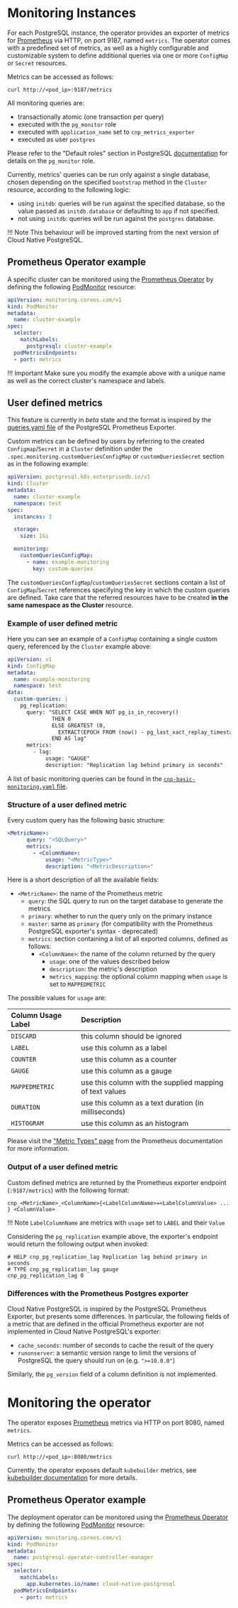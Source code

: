 
# Monitoring Instances

For each PostgreSQL instance, the operator provides an exporter of metrics for
[Prometheus](https://prometheus.io/) via HTTP, on port 9187, named `metrics`.
The operator comes with a predefined set of metrics, as well as a highly
configurable and customizable system to define additional queries via one or
more `ConfigMap` or `Secret` resources.

Metrics can be accessed as follows:

```shell
curl http://<pod_ip>:9187/metrics
```

All monitoring queries are:

- transactionally atomic (one transaction per query)
- executed with the `pg_monitor` role
- executed with `application_name` set to `cnp_metrics_exporter`
- executed as user `postgres`

Please refer to the "Default roles" section in PostgreSQL
[documentation](https://www.postgresql.org/docs/current/default-roles.html)
for details on the `pg_monitor` role.

Currently, metrics' queries can be run only against a single database, chosen
depending on the specified `bootstrap` method in the `Cluster` resource,
according to the following logic:

- using `initdb`: queries will be run against the specified database, so the
  value passed as `initdb.database` or defaulting to `app` if not specified.
- not using `initdb`: queries will be run against the `postgres` database.

!!! Note
    This behaviour will be improved starting from the next version of Cloud
    Native PostgreSQL.
  
## Prometheus Operator example

A specific cluster can be monitored using the
[Prometheus Operator](https://github.com/prometheus-operator/prometheus-operator) by defining the following
[PodMonitor](https://github.com/prometheus-operator/prometheus-operator/blob/v0.47.1/Documentation/api.md#podmonitor)
resource:

```yaml
apiVersion: monitoring.coreos.com/v1
kind: PodMonitor
metadata:
  name: cluster-example
spec:
  selector:
    matchLabels:
      postgresql: cluster-example
  podMetricsEndpoints:
  - port: metrics
```

!!! Important
    Make sure you modify the example above with a unique name as well as the
    correct cluster's namespace and labels.

## User defined metrics

This feature is currently in *beta* state and the format is inspired by the
[queries.yaml file](https://github.com/prometheus-community/postgres_exporter/blob/master/queries.yaml) <!-- wokeignore:rule=master -->
of the PostgreSQL Prometheus Exporter.

Custom metrics can be defined by users by referring to the created `Configmap`/`Secret` in a `Cluster` definition
under the `.spec.monitoring.customQueriesConfigMap` or `customQueriesSecret` section as in the following example:

```yaml
apiVersion: postgresql.k8s.enterprisedb.io/v1
kind: Cluster
metadata:
  name: cluster-example
  namespace: test
spec:
  instances: 3

  storage:
    size: 1Gi

  monitoring:
    customQueriesConfigMap:
      - name: example-monitoring
        key: custom-queries
```

The `customQueriesConfigMap`/`customQueriesSecret` sections contain a list of
`ConfigMap`/`Secret` references specifying the key in which the custom queries are defined.
Take care that the referred resources have to be created **in the same namespace as the Cluster** resource.

### Example of user defined metric

Here you can see an example of a `ConfigMap` containing a single custom query,
referenced by the `Cluster` example above:

```yaml
apiVersion: v1
kind: ConfigMap
metadata:
  name: example-monitoring
  namespace: test
data:
  custom-queries: |
    pg_replication:
      query: "SELECT CASE WHEN NOT pg_is_in_recovery()
              THEN 0
              ELSE GREATEST (0,
                EXTRACT(EPOCH FROM (now() - pg_last_xact_replay_timestamp())))
              END AS lag"
      metrics:
        - lag:
            usage: "GAUGE"
            description: "Replication lag behind primary in seconds"
```

A list of basic monitoring queries can be found in the [`cnp-basic-monitoring.yaml` file](
./samples/cnp-basic-monitoring.yaml).

### Structure of a user defined metric

Every custom query has the following basic structure:

```yaml
<MetricName>:
      query: "<SQLQuery>"
      metrics:
        - <ColumnName>:
            usage: "<MetricType>"
            description: "<MetricDescription>"
```

Here is a short description of all the available fields:

- `<MetricName>`: the name of the Prometheus metric
    - `query`: the SQL query to run on the target database to generate the metrics
    - `primary`: whether to run the query only on the primary instance <!-- wokeignore:rule=master -->
    - `master`: same as `primary` (for compatibility with the Prometheus PostgreSQL exporter's syntax - deprecated) <!-- wokeignore:rule=master -->
    - `metrics`: section containing a list of all exported columns, defined as follows:
      - `<ColumnName>`: the name of the column returned by the query
          - `usage`: one of the values described below
          - `description`: the metric's description
          - `metrics_mapping`: the optional column mapping when `usage` is set to `MAPPEDMETRIC`

The possible values for `usage` are:

| Column Usage Label  | Description                                              |
|:--------------------|:---------------------------------------------------------|
| `DISCARD`           | this column should be ignored                            |
| `LABEL`             | use this column as a label                               |
| `COUNTER`           | use this column as a counter                             |
| `GAUGE`             | use this column as a gauge                               |
| `MAPPEDMETRIC`      | use this column with the supplied mapping of text values |
| `DURATION`          | use this column as a text duration (in milliseconds)     |
| `HISTOGRAM`         | use this column as an histogram                          |


Please visit the ["Metric Types" page](https://prometheus.io/docs/concepts/metric_types/)
from the Prometheus documentation for more information.

### Output of a user defined metric

Custom defined metrics are returned by the Prometheus exporter endpoint (`:9187/metrics`)
with the following format:

```text
cnp_<MetricName>_<ColumnName>{<LabelColumnName>=<LabelColumnValue> ... } <ColumnValue>
```

!!! Note
    `LabelColumnName` are metrics with `usage` set to `LABEL` and their `Value`


Considering the `pg_replication` example above, the exporter's endpoint would
return the following output when invoked:

```text
# HELP cnp_pg_replication_lag Replication lag behind primary in seconds
# TYPE cnp_pg_replication_lag gauge
cnp_pg_replication_lag 0
```

### Differences with the Prometheus Postgres exporter

Cloud Native PostgreSQL is inspired by the PostgreSQL Prometheus Exporter, but
presents some differences. In particular, the following fields of a metric that
are defined in the official Prometheus exporter are not implemented in Cloud
Native PostgreSQL's exporter:

- `cache_seconds`: number of seconds to cache the result of the query
- `runonserver`: a semantic version range to limit the versions of PostgreSQL the query should run on (e.g. `">=10.0.0"`)

Similarly, the `pg_version` field of a column definition is not implemented.

# Monitoring the operator

The operator exposes [Prometheus](https://prometheus.io/) metrics via HTTP on port 8080, named `metrics`.

Metrics can be accessed as follows:

```shell
curl http://<pod_ip>:8080/metrics
```

Currently, the operator exposes default `kubebuilder` metrics, see
[kubebuilder documentation](https://book.kubebuilder.io/reference/metrics.html) for more details.

## Prometheus Operator example

The deployment operator can be monitored using the
[Prometheus Operator](https://github.com/prometheus-operator/prometheus-operator) by defining the following
[PodMonitor](https://github.com/prometheus-operator/prometheus-operator/blob/v0.47.1/Documentation/api.md#podmonitor)
resource:

```yaml
apiVersion: monitoring.coreos.com/v1
kind: PodMonitor
metadata:
  name: postgresql-operator-controller-manager
spec:
  selector:
    matchLabels:
      app.kubernetes.io/name: cloud-native-postgresql
  podMetricsEndpoints:
    - port: metrics
```
